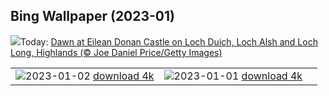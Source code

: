 ## Bing Wallpaper (2023-01)
![](https://www.bing.com/th?id=OHR.EileanDonanDawn_EN-GB9569090895_UHD.jpg&w=1000)Today: [Dawn at Eilean Donan Castle on Loch Duich, Loch Alsh and Loch Long, Highlands (© Joe Daniel Price/Getty Images)](https://www.bing.com/th?id=OHR.EileanDonanDawn_EN-GB9569090895_UHD.jpg)

|      |      |      |
| :----: | :----: | :----: |
|![](https://www.bing.com/th?id=OHR.NorwayNYD_EN-GB8782500376_UHD.jpg&pid=hp&w=384&h=216&rs=1&c=4)2023-01-02 [download 4k](https://www.bing.com/th?id=OHR.NorwayNYD_EN-GB8782500376_UHD.jpg)|![](https://www.bing.com/th?id=OHR.SydneyNYE_EN-GB8296265724_UHD.jpg&pid=hp&w=384&h=216&rs=1&c=4)2023-01-01 [download 4k](https://www.bing.com/th?id=OHR.SydneyNYE_EN-GB8296265724_UHD.jpg)|